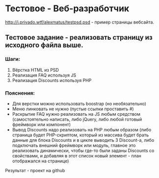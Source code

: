 # Тестовое - Веб-разработчик

http://i.privado.wtf/alexmatus/testpsd.psd - пример страницы вебсайта.

## Тестовое задание - реализовать страницу из исходного файла выше.

### Шаги:

1. Вёрстка HTML из PSD
2. Реализация FAQ используя JS
3. Реализация Discounts используя PHP

### Пояснения:

- Для верстки можно использовать boostrap (но необязательно)
- Меню линковать не нужно (пустые ссылки проставить #)
- Раскрытие FAQ нужно реализовать на JS любым средством (самостоятельно написать, либо jQuery, либо любой готовый фреймворк или компонент)
- Вывод Discounts надо реализовать на PHP любым образом (либо страница будет PHP-скриптом, который из массива будет брать данные для блока Discounts и в цикле выводить 3 Discount-а, либо подключать внешний фреймворк или модуль, главное это реализовать динамически, чтобы где-то были заданы Discounts со свойствами, и добавляя в этот список новый элемент - план отображался на странице)

Результат - проект на github
